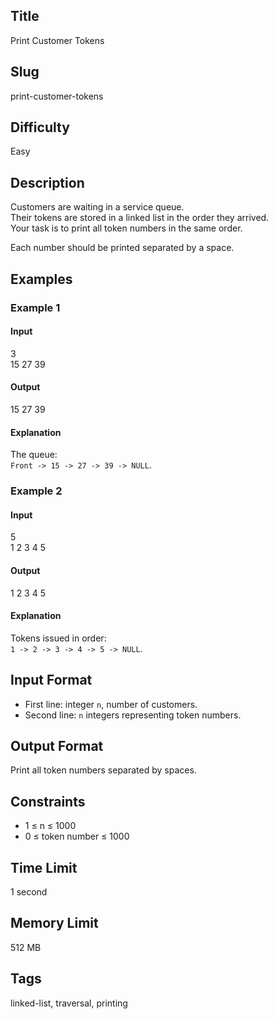 ## Title  

Print Customer Tokens  

## Slug  

print-customer-tokens  

## Difficulty  

Easy  

## Description  

Customers are waiting in a service queue.  
Their tokens are stored in a linked list in the order they arrived.  
Your task is to print all token numbers in the same order.  

Each number should be printed separated by a space.  



## Examples  

### Example 1  

#### Input  
3  
15 27 39  

#### Output  
15 27 39  

#### Explanation  
The queue:  
`Front -> 15 -> 27 -> 39 -> NULL`.  

### Example 2  

#### Input  
5  
1 2 3 4 5  

#### Output  
1 2 3 4 5  

#### Explanation  
Tokens issued in order:  
`1 -> 2 -> 3 -> 4 -> 5 -> NULL`.  

## Input Format  

- First line: integer `n`, number of customers.  
- Second line: `n` integers representing token numbers.  

## Output Format  

Print all token numbers separated by spaces.  

## Constraints  

- 1 ≤ n ≤ 1000  
- 0 ≤ token number ≤ 1000  

## Time Limit  

1 second  

## Memory Limit  

512 MB  

## Tags  

linked-list, traversal, printing

